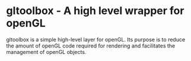 # gltoolbox - A high level wrapper for openGL

gltoolbox is a simple high-level layer for openGL.
Its purpose is to reduce the amount of openGL code required for rendering and facilitates the management of openGL objects.
